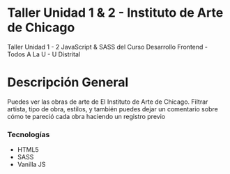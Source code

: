 # Taller Unidad 1 & 2 - Instituto de Arte de Chicago
Taller Unidad 1 - 2 JavaScript &amp; SASS del Curso Desarrollo Frontend - Todos A La U - U Distrital

# Descripción General
Puedes ver las obras de arte de El Instituto de Arte de Chicago. Filtrar artista, tipo de obra, estilos,  y también puedes dejar un comentario sobre cómo te pareció cada obra haciendo un registro previo

### Tecnologías

- HTML5
- SASS
- Vanilla JS